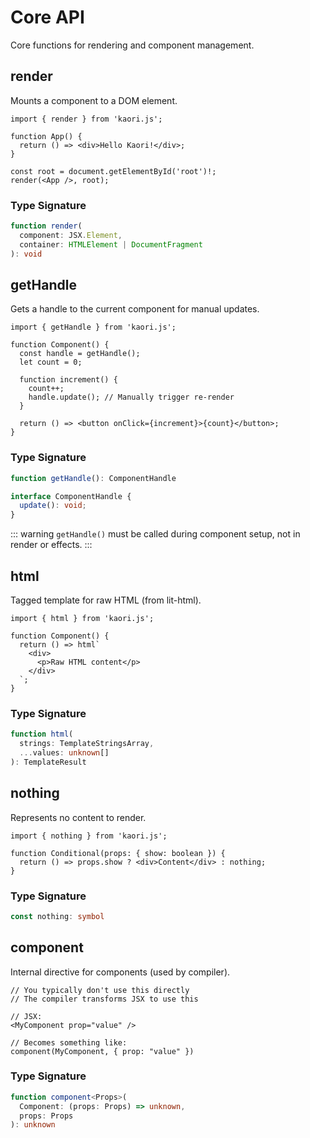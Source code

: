 # Core API

Core functions for rendering and component management.

## render

Mounts a component to a DOM element.

```tsx
import { render } from 'kaori.js';

function App() {
  return () => <div>Hello Kaori!</div>;
}

const root = document.getElementById('root')!;
render(<App />, root);
```

### Type Signature

```ts
function render(
  component: JSX.Element,
  container: HTMLElement | DocumentFragment
): void
```

## getHandle

Gets a handle to the current component for manual updates.

```tsx
import { getHandle } from 'kaori.js';

function Component() {
  const handle = getHandle();
  let count = 0;
  
  function increment() {
    count++;
    handle.update(); // Manually trigger re-render
  }
  
  return () => <button onClick={increment}>{count}</button>;
}
```

### Type Signature

```ts
function getHandle(): ComponentHandle

interface ComponentHandle {
  update(): void;
}
```

::: warning
`getHandle()` must be called during component setup, not in render or effects.
:::

## html

Tagged template for raw HTML (from lit-html).

```tsx
import { html } from 'kaori.js';

function Component() {
  return () => html`
    <div>
      <p>Raw HTML content</p>
    </div>
  `;
}
```

### Type Signature

```ts
function html(
  strings: TemplateStringsArray,
  ...values: unknown[]
): TemplateResult
```

## nothing

Represents no content to render.

```tsx
import { nothing } from 'kaori.js';

function Conditional(props: { show: boolean }) {
  return () => props.show ? <div>Content</div> : nothing;
}
```

### Type Signature

```ts
const nothing: symbol
```

## component

Internal directive for components (used by compiler).

```tsx
// You typically don't use this directly
// The compiler transforms JSX to use this

// JSX:
<MyComponent prop="value" />

// Becomes something like:
component(MyComponent, { prop: "value" })
```

### Type Signature

```ts
function component<Props>(
  Component: (props: Props) => unknown,
  props: Props
): unknown
```
